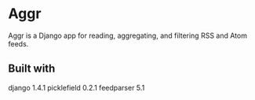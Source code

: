 Aggr
====

Aggr is a Django app for reading, aggregating, and filtering RSS and Atom feeds.

Built with
----------

django 1.4.1
picklefield 0.2.1
feedparser 5.1

